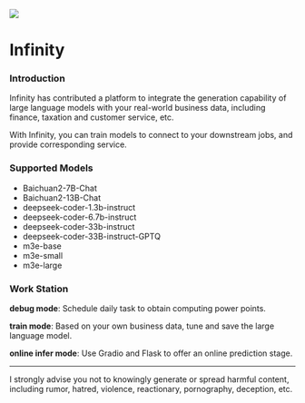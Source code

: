 ![](https://openi.pcl.ac.cn/rhys2985/Infinity/raw/branch/master/templates/Infinity.png)

# Infinity

### Introduction

Infinity has contributed a platform to integrate the generation capability of large language models with your real-world business data, including finance, taxation and customer service, etc.

With Infinity, you can train models to connect to your downstream jobs, and provide corresponding service.

### Supported Models

* Baichuan2-7B-Chat
* Baichuan2-13B-Chat
* deepseek-coder-1.3b-instruct
* deepseek-coder-6.7b-instruct
* deepseek-coder-33b-instruct
* deepseek-coder-33B-instruct-GPTQ
* m3e-base
* m3e-small
* m3e-large

### Work Station

**debug mode**: Schedule daily task to obtain computing power points.

**train mode**: Based on your own business data, tune and save the large language model.

**online infer mode**: Use Gradio and Flask to offer an online prediction stage.

***

I strongly advise you not to knowingly generate or spread harmful content, including rumor, hatred, violence, reactionary, pornography, deception, etc.
